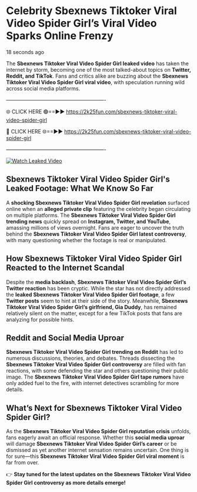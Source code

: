# Celebrity Sbexnews Tiktoker Viral Video Spider Girl’s Viral Video Sparks Online Frenzy

18 seconds ago

The **Sbexnews Tiktoker Viral Video Spider Girl leaked video** has taken the internet by storm, becoming one of the most talked-about topics on **Twitter, Reddit, and TikTok**. Fans and critics alike are buzzing about the **Sbexnews Tiktoker Viral Video Spider Girl viral video**, with speculation running wild across social media platforms.

———————————————————-

🌐 CLICK HERE 🟢==►► https://2k25fun.com/sbexnews-tiktoker-viral-video-spider-girl

🔴 CLICK HERE 🌐==►► https://2k25fun.com/sbexnews-tiktoker-viral-video-spider-girl

———————————————————-

[![Watch Leaked Video](https://miro.medium.com/v2/resize:fit:828/format:webp/1*cilzJN44JGOrTw9NJCrNHA.gif "Watch Leaked Video")](https://2k25fun.com/sbexnews-tiktoker-viral-video-spider-girl)

## **Sbexnews Tiktoker Viral Video Spider Girl's Leaked Footage: What We Know So Far**  
A **shocking Sbexnews Tiktoker Viral Video Spider Girl revelation** surfaced online when an **alleged private clip** featuring the celebrity began circulating on multiple platforms. The **Sbexnews Tiktoker Viral Video Spider Girl trending news** quickly spread on **Instagram, Twitter, and YouTube**, amassing millions of views overnight. Fans are eager to uncover the truth behind the **Sbexnews Tiktoker Viral Video Spider Girl latest controversy**, with many questioning whether the footage is real or manipulated.  

## **How Sbexnews Tiktoker Viral Video Spider Girl Reacted to the Internet Scandal**  
Despite the **media backlash**, **Sbexnews Tiktoker Viral Video Spider Girl’s Twitter reaction** has been cryptic. While the star has not directly addressed the **leaked Sbexnews Tiktoker Viral Video Spider Girl footage**, a few **Twitter posts** seem to hint at their side of the story. Meanwhile, **Sbexnews Tiktoker Viral Video Spider Girl’s girlfriend, Gia Duddy**, has remained relatively silent on the matter, except for a few TikTok posts that fans are analyzing for possible hints.  

## **Reddit and Social Media Uproar**  
**Sbexnews Tiktoker Viral Video Spider Girl trending on Reddit** has led to numerous discussions, theories, and debates. Threads dissecting the **Sbexnews Tiktoker Viral Video Spider Girl controversy** are filled with fan reactions, with some defending the star and others questioning their public image. The **Sbexnews Tiktoker Viral Video Spider Girl tape rumors** have only added fuel to the fire, with internet detectives scrambling for more details.  

## **What’s Next for Sbexnews Tiktoker Viral Video Spider Girl?**  
As the **Sbexnews Tiktoker Viral Video Spider Girl reputation crisis** unfolds, fans eagerly await an official response. Whether this **social media uproar** will damage **Sbexnews Tiktoker Viral Video Spider Girl’s career** or be dismissed as yet another internet sensation remains uncertain. One thing is for sure—this **Sbexnews Tiktoker Viral Video Spider Girl viral moment** is far from over.  

👉 **Stay tuned for the latest updates on the Sbexnews Tiktoker Viral Video Spider Girl controversy as more details emerge!**  